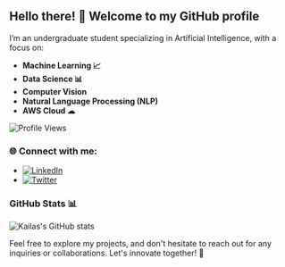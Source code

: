 ## Hello there! 👋 Welcome to my GitHub profile 

I’m an undergraduate student specializing in Artificial Intelligence, with a focus on:

- **Machine Learning 📈**
- **Data Science 📊**
- **Computer Vision**
- **Natural Language Processing (NLP)**
- **AWS Cloud ☁**

![Profile Views](https://komarev.com/ghpvc/?username=kailas711&style=plastic&color=blueviolet)

### 🌐 Connect with me:

- [![LinkedIn](https://img.shields.io/badge/LinkedIn-%230077B5.svg?logo=linkedin&logoColor=white)](https://www.linkedin.com/in/kailas-p-sudheer-6bb244201/)
- [![Twitter](https://img.shields.io/badge/Twitter-%231DA1F2.svg?logo=Twitter&logoColor=white)](https://twitter.com/@kailas_sudheer)
  
### GitHub Stats 📊

![Kailas's GitHub stats](https://github-readme-stats.vercel.app/api?username=kailas711&show_icons=true&bg_color=00000000)

Feel free to explore my projects, and don't hesitate to reach out for any inquiries or collaborations. Let's innovate together! 🚀
